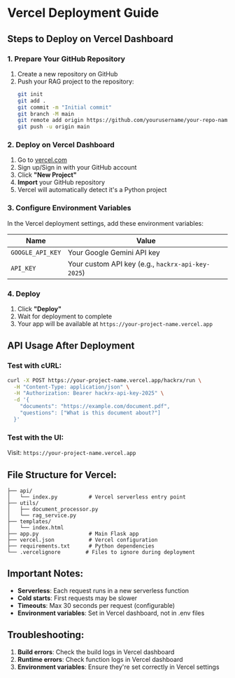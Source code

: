 # Vercel Deployment Guide

## Steps to Deploy on Vercel Dashboard

### 1. **Prepare Your GitHub Repository**

1. Create a new repository on GitHub
2. Push your RAG project to the repository:
   ```bash
   git init
   git add .
   git commit -m "Initial commit"
   git branch -M main
   git remote add origin https://github.com/yourusername/your-repo-name.git
   git push -u origin main
   ```

### 2. **Deploy on Vercel Dashboard**

1. Go to [vercel.com](https://vercel.com)
2. Sign up/Sign in with your GitHub account
3. Click **"New Project"**
4. **Import** your GitHub repository
5. Vercel will automatically detect it's a Python project

### 3. **Configure Environment Variables**

In the Vercel deployment settings, add these environment variables:

| Name             | Value                                             |
| ---------------- | ------------------------------------------------- |
| `GOOGLE_API_KEY` | Your Google Gemini API key                        |
| `API_KEY`        | Your custom API key (e.g., `hackrx-api-key-2025`) |

### 4. **Deploy**

1. Click **"Deploy"**
2. Wait for deployment to complete
3. Your app will be available at `https://your-project-name.vercel.app`

## API Usage After Deployment

### Test with cURL:

```bash
curl -X POST https://your-project-name.vercel.app/hackrx/run \
  -H "Content-Type: application/json" \
  -H "Authorization: Bearer hackrx-api-key-2025" \
  -d '{
    "documents": "https://example.com/document.pdf",
    "questions": ["What is this document about?"]
  }'
```

### Test with the UI:

Visit: `https://your-project-name.vercel.app`

## File Structure for Vercel:

```
├── api/
│   └── index.py          # Vercel serverless entry point
├── utils/
│   ├── document_processor.py
│   └── rag_service.py
├── templates/
│   └── index.html
├── app.py                # Main Flask app
├── vercel.json           # Vercel configuration
├── requirements.txt      # Python dependencies
└── .vercelignore        # Files to ignore during deployment
```

## Important Notes:

- **Serverless**: Each request runs in a new serverless function
- **Cold starts**: First requests may be slower
- **Timeouts**: Max 30 seconds per request (configurable)
- **Environment variables**: Set in Vercel dashboard, not in .env files

## Troubleshooting:

1. **Build errors**: Check the build logs in Vercel dashboard
2. **Runtime errors**: Check function logs in Vercel dashboard
3. **Environment variables**: Ensure they're set correctly in Vercel settings
